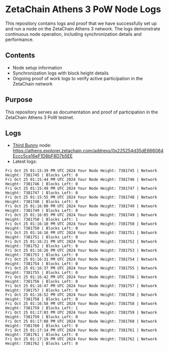 # ZetaChain Athens 3 PoW Node Logs
This repository contains logs and proof that we have successfully set up and run a node on the ZetaChain Athens 3 network. The logs demonstrate continuous node operation, including synchronization details and performance.

## Contents
- Node setup information
- Synchronization logs with block height details
- Ongoing proof of work logs to verify active participation in the ZetaChain network

## Purpose
This repository serves as documentation and proof of participation in the ZetaChain Athens 3 PoW testnet.

## Logs

- [Third Bunny](https://thirdbunny.xyz/) node: https://athens.explorer.zetachain.com/address/0x225254d35dE666064Eccc5ce16eF1D8bF8D7b5EE
- Latest logs:
```
Fri Oct 25 01:15:39 PM UTC 2024 Your Node Height: 7381745 | Network Height: 7381745 | Blocks Left: 0
Fri Oct 25 01:15:44 PM UTC 2024 Your Node Height: 7381746 | Network Height: 7381746 | Blocks Left: 0
Fri Oct 25 01:15:49 PM UTC 2024 Your Node Height: 7381747 | Network Height: 7381747 | Blocks Left: 0
Fri Oct 25 01:15:55 PM UTC 2024 Your Node Height: 7381748 | Network Height: 7381748 | Blocks Left: 0
Fri Oct 25 01:16:00 PM UTC 2024 Your Node Height: 7381749 | Network Height: 7381749 | Blocks Left: 0
Fri Oct 25 01:16:05 PM UTC 2024 Your Node Height: 7381749 | Network Height: 7381750 | Blocks Left: 1
Fri Oct 25 01:16:10 PM UTC 2024 Your Node Height: 7381750 | Network Height: 7381750 | Blocks Left: 0
Fri Oct 25 01:16:16 PM UTC 2024 Your Node Height: 7381751 | Network Height: 7381751 | Blocks Left: 0
Fri Oct 25 01:16:21 PM UTC 2024 Your Node Height: 7381752 | Network Height: 7381752 | Blocks Left: 0
Fri Oct 25 01:16:26 PM UTC 2024 Your Node Height: 7381753 | Network Height: 7381753 | Blocks Left: 0
Fri Oct 25 01:16:31 PM UTC 2024 Your Node Height: 7381754 | Network Height: 7381754 | Blocks Left: 0
Fri Oct 25 01:16:37 PM UTC 2024 Your Node Height: 7381755 | Network Height: 7381755 | Blocks Left: 0
Fri Oct 25 01:16:42 PM UTC 2024 Your Node Height: 7381756 | Network Height: 7381756 | Blocks Left: 0
Fri Oct 25 01:16:47 PM UTC 2024 Your Node Height: 7381757 | Network Height: 7381757 | Blocks Left: 0
Fri Oct 25 01:16:52 PM UTC 2024 Your Node Height: 7381758 | Network Height: 7381758 | Blocks Left: 0
Fri Oct 25 01:16:58 PM UTC 2024 Your Node Height: 7381758 | Network Height: 7381759 | Blocks Left: 1
Fri Oct 25 01:17:03 PM UTC 2024 Your Node Height: 7381759 | Network Height: 7381759 | Blocks Left: 0
Fri Oct 25 01:17:08 PM UTC 2024 Your Node Height: 7381760 | Network Height: 7381760 | Blocks Left: 0
Fri Oct 25 01:17:14 PM UTC 2024 Your Node Height: 7381761 | Network Height: 7381761 | Blocks Left: 0
Fri Oct 25 01:17:19 PM UTC 2024 Your Node Height: 7381762 | Network Height: 7381762 | Blocks Left: 0
```
